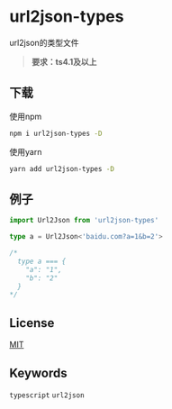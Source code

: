 # url2json-types

url2json的类型文件

> **要求：ts4.1及以上**

## 下载

使用npm

```bash
npm i url2json-types -D
```

使用yarn

```bash
yarn add url2json-types -D
```

## 例子

```typescript
import Url2Json from 'url2json-types'

type a = Url2Json<'baidu.com?a=1&b=2'>

/*
  type a === {
    "a": "1",
    "b": "2"
  }
*/
```

## License

[MIT](https://github.com/Asarua/url2json-types/blob/master/LICENSE)

## Keywords

`typescript` `url2json`
